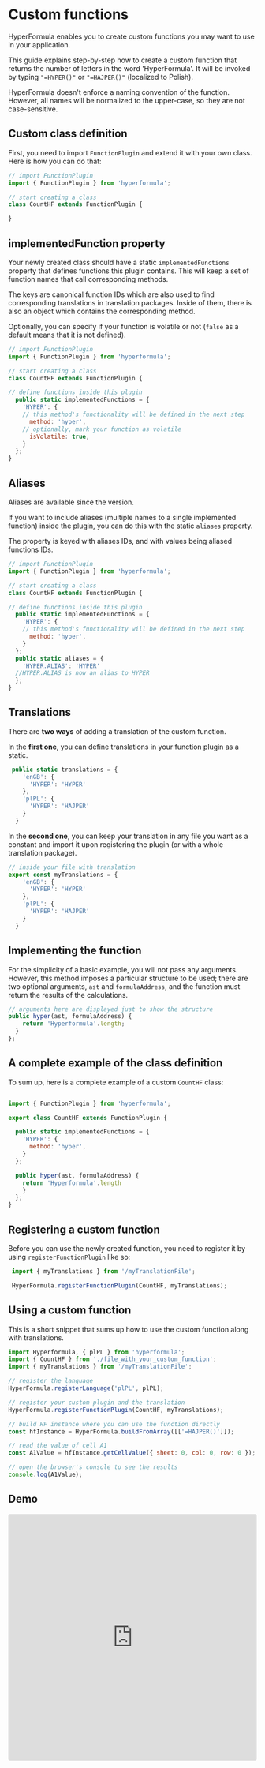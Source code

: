 # Custom functions

HyperFormula enables you to create custom functions you may want to
use in your application.

This guide explains step-by-step how to create a custom function that
returns the number of letters in the word 'HyperFormula'. It will be
invoked by typing `"=HYPER()"` or `"=HAJPER()"` (localized to Polish).

HyperFormula doesn't enforce a naming convention of the function.
However, all names will be normalized to the upper-case, so they
are not case-sensitive.

## Custom class definition

First, you need to import `FunctionPlugin` and extend it with your
own class. Here is how you can do that:

```javascript
// import FunctionPlugin
import { FunctionPlugin } from 'hyperformula';

// start creating a class
class CountHF extends FunctionPlugin {

}
```

## implementedFunction property

Your newly created class should have a static `implementedFunctions`
property that defines functions this plugin contains. This will keep
a set of function names that call corresponding methods.

The keys are canonical function IDs which are also used to find
corresponding translations in translation packages. Inside of them,
there is also an object which contains the corresponding method.

Optionally, you can specify if your function is volatile or not
(`false` as a default means that it is not defined).

```javascript
// import FunctionPlugin
import { FunctionPlugin } from 'hyperformula';

// start creating a class
class CountHF extends FunctionPlugin {

// define functions inside this plugin
  public static implementedFunctions = {
    'HYPER': {
    // this method's functionality will be defined in the next step
      method: 'hyper',
    // optionally, mark your function as volatile
      isVolatile: true,
    }
  };
}
```
## Aliases

Aliases are available since the <Badge text="v0.4.0"/> version.

If you want to include aliases (multiple names to a single implemented function) inside the plugin,
you can do this with the static `aliases` property.

The property is keyed with aliases IDs, and with values being aliased functions IDs.

```javascript
// import FunctionPlugin
import { FunctionPlugin } from 'hyperformula';

// start creating a class
class CountHF extends FunctionPlugin {

// define functions inside this plugin
  public static implementedFunctions = {
    'HYPER': {
    // this method's functionality will be defined in the next step
      method: 'hyper',
    }
  };
  public static aliases = {
    'HYPER.ALIAS': 'HYPER'
  //HYPER.ALIAS is now an alias to HYPER
  };
}
```
## Translations

There are **two ways** of adding a translation of the custom function.

In the **first one**, you can define translations in your function
plugin as a static.

```javascript
 public static translations = {
    'enGB': {
      'HYPER': 'HYPER'
    },
    'plPL': {
      'HYPER': 'HAJPER'
    }
  }
```

In the **second one**, you can keep your translation in any file you
want as a constant and import it upon registering the plugin
(or with a whole translation package).

```javascript
// inside your file with translation
export const myTranslations = {
    'enGB': {
      'HYPER': 'HYPER'
    },
    'plPL': {
      'HYPER': 'HAJPER'
    }
  }
```

## Implementing the function

For the simplicity of a basic example, you will not pass any
arguments. However, this method imposes a particular structure to
be used; there are two optional arguments, `ast` and
`formulaAddress`, and the function must return the results of
the calculations.

```javascript
// arguments here are displayed just to show the structure
public hyper(ast, formulaAddress) {
    return 'Hyperformula'.length;
  }
};
```

## A complete example of the class definition

To sum up, here is a complete example of a custom `CountHF` class:

```javascript

import { FunctionPlugin } from 'hyperformula';

export class CountHF extends FunctionPlugin {

  public static implementedFunctions = {
    'HYPER': {
      method: 'hyper',
    }
  };

  public hyper(ast, formulaAddress) {
    return 'Hyperformula'.length
    }
  };
}
```

## Registering a custom function

Before you can use the newly created function, you need to
register it by using `registerFunctionPlugin` like so:

```javascript
 import { myTranslations } from '/myTranslationFile';

 HyperFormula.registerFunctionPlugin(CountHF, myTranslations);
```

## Using a custom function

This is a short snippet that sums up how to use the custom function
along with translations.

```javascript
import Hyperformula, { plPL } from 'hyperformula';
import { CountHF } from './file_with_your_custom_function';
import { myTranslations } from '/myTranslationFile';

// register the language
HyperFormula.registerLanguage('plPL', plPL);

// register your custom plugin and the translation
HyperFormula.registerFunctionPlugin(CountHF, myTranslations);

// build HF instance where you can use the function directly
const hfInstance = HyperFormula.buildFromArray([['=HAJPER()']]);

// read the value of cell A1
const A1Value = hfInstance.getCellValue({ sheet: 0, col: 0, row: 0 });

// open the browser's console to see the results
console.log(A1Value);
```

## Demo

<iframe
     src="https://codesandbox.io/embed/github/handsontable/hyperformula-demos/tree/0.3.x/custom-functions?autoresize=1&fontsize=11&hidenavigation=1&theme=light&view=preview"
     style="width:100%; height:500px; border:0; border-radius: 4px; overflow:hidden;"
     title="handsontable/hyperformula-demos: custom-functions"
     allow="accelerometer; ambient-light-sensor; camera; encrypted-media; geolocation; gyroscope; hid; microphone; midi; payment; usb; vr; xr-spatial-tracking"
     sandbox="allow-autoplay allow-forms allow-modals allow-popups allow-presentation allow-same-origin allow-scripts"
   ></iframe>
